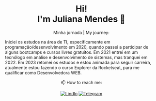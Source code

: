 <h1 align='center'>
Hi!</br>I'm Juliana Mendes 🦋
</h1>

<p align='center'>
Minha jornada | My journey:

Iniciei os estudos na área de TI, especificamente em programação/desenvolvimento em 2020, quando passei a participar de alguns bootcamps e cursos livres gratuitos. Em 2021 entrei em um tecnólogo em análise e desenvolvimento de sistemas, mas tranquei em 2022. Em 2023 retomei os estudos e estou animada para seguir carreira, atualmente estou fazendo o curso Explorer da Rocketseat, para me qualificar como Desenvolvedora WEB.
</p>

<div align='center'>
📫 How to reach me:

[![LindIn](https://img.shields.io/badge/LinkedIn-0077B5?style=for-the-badge&logo=linkedin&logoColor=white)](https://www.linkedin.com/in/julianammendes/)
[![Telegram](https://img.shields.io/badge/Telegram-2CA5E0?style=for-the-badge&logo=telegram&logoColor=white)](https://t.me/riajuzao)
</div>
